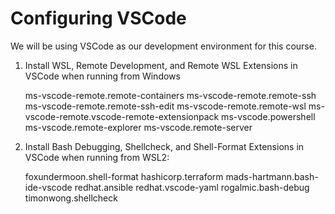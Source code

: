 # Configuring VSCode

We will be using VSCode as our development environment for this course.

1. Install WSL, Remote Development, and Remote WSL Extensions in VSCode when running from Windows

    ms-vscode-remote.remote-containers
    ms-vscode-remote.remote-ssh
    ms-vscode-remote.remote-ssh-edit
    ms-vscode-remote.remote-wsl
    ms-vscode-remote.vscode-remote-extensionpack
    ms-vscode.powershell
    ms-vscode.remote-explorer
    ms-vscode.remote-server

1. Install  Bash Debugging, Shellcheck, and Shell-Format Extensions in VSCode when running from WSL2:

    foxundermoon.shell-format
    hashicorp.terraform
    mads-hartmann.bash-ide-vscode
    redhat.ansible
    redhat.vscode-yaml
    rogalmic.bash-debug
    timonwong.shellcheck